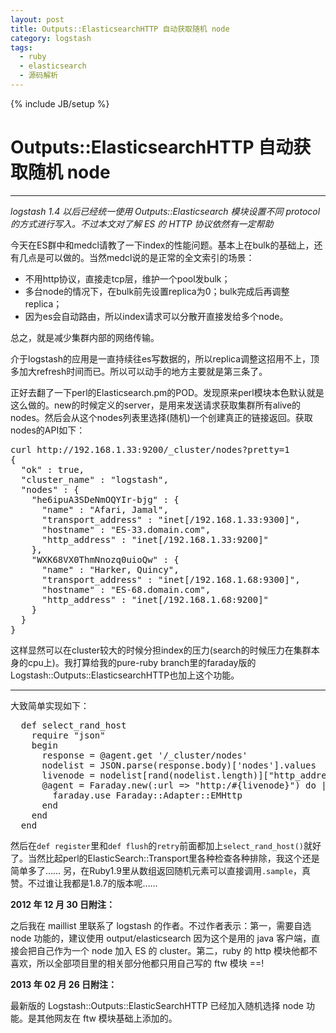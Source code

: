 ```yaml
---
layout: post
title: Outputs::ElasticsearchHTTP 自动获取随机 node
category: logstash
tags:
  - ruby
  - elasticsearch
  - 源码解析
---
```

{% include JB/setup %}
# Outputs::ElasticsearchHTTP 自动获取随机 node
---
*logstash 1.4 以后已经统一使用 Outputs::Elasticsearch 模块设置不同 protocol 的方式进行写入。不过本文对了解 ES 的 HTTP 协议依然有一定帮助*

今天在ES群中和medcl请教了一下index的性能问题。基本上在bulk的基础上，还有几点是可以做的。当然medcl说的是正常的全文索引的场景：

* 不用http协议，直接走tcp层，维护一个pool发bulk；
* 多台node的情况下，在bulk前先设置replica为0；bulk完成后再调整replica；
* 因为es会自动路由，所以index请求可以分散开直接发给多个node。

总之，就是减少集群内部的网络传输。

介于logstash的应用是一直持续往es写数据的，所以replica调整这招用不上，顶多加大refresh时间而已。所以可以动手的地方主要就是第三条了。

正好去翻了一下perl的Elasticsearch.pm的POD。发现原来perl模块本色默认就是这么做的。new的时候定义的server，是用来发送请求获取集群所有alive的nodes。然后会从这个nodes列表里选择(随机)一个创建真正的链接返回。获取nodes的API如下：

<pre class="prettyprint linenums">
curl http://192.168.1.33:9200/_cluster/nodes?pretty=1
{
  "ok" : true,
  "cluster_name" : "logstash",
  "nodes" : {
    "he6ipuA3SDeNmOQYIr-bjg" : {
      "name" : "Afari, Jamal",
      "transport_address" : "inet[/192.168.1.33:9300]",
      "hostname" : "ES-33.domain.com",
      "http_address" : "inet[/192.168.1.33:9200]"
    },
    "WXK68VX0ThmNnozq0uioQw" : {
      "name" : "Harker, Quincy",
      "transport_address" : "inet[/192.168.1.68:9300]",
      "hostname" : "ES-68.domain.com",
      "http_address" : "inet[/192.168.1.68:9200]"
    }
  }
}
</pre>

这样显然可以在cluster较大的时候分担index的压力(search的时候压力在集群本身的cpu上)。我打算给我的pure-ruby branch里的faraday版的Logstash::Outputs::ElasticsearchHTTP也加上这个功能。
<hr />
大致简单实现如下：

<pre class="prettyprint linenums">
  def select_rand_host
    require "json"
    begin
      response = @agent.get '/_cluster/nodes'
      nodelist = JSON.parse(response.body)['nodes'].values
      livenode = nodelist[rand(nodelist.length)]["http_address"].split(/\[|\]/)[1]
      @agent = Faraday.new(:url => "http:/#{livenode}") do |faraday|
        faraday.use Faraday::Adapter::EMHttp
      end
    end
  end
</pre>

然后在`def register`里和`def flush`的`retry`前面都加上`select_rand_host()`就好了。当然比起perl的ElasticSearch::Transport里各种检查各种排除，我这个还是简单多了……
另，在Ruby1.9里从数组返回随机元素可以直接调用`.sample`，真赞。不过谁让我都是1.8.7的版本呢……

__2012 年 12 月 30 日附注：__

之后我在 maillist 里联系了 logstash 的作者。不过作者表示：第一，需要自选 node 功能的，建议使用 output/elasticsearch 因为这个是用的 java 客户端，直接会把自己作为一个 node 加入 ES 的 cluster。第二，ruby 的 http 模块他都不喜欢，所以全部项目里的相关部分他都只用自己写的 ftw 模块 ==!

__2013 年 02 月 26 日附注：__

最新版的 Logstash::Outputs::ElasticSearchHTTP 已经加入随机选择 node 功能。是其他网友在 ftw 模块基础上添加的。

